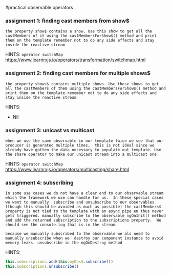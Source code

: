 #practical observable operators

### assignment 1: finding cast members from show$
`the property show$ contains a show. Use this show to get all the castMembers of it using the castMembersForShow$() method and print them on the template
remember not to do any side effects and stay inside the reactive stream`

HINTS: 
`operator switchMap`
https://www.learnrxjs.io/operators/transformation/switchmap.html

### assignment 2: finding cast members for multiple shows$
`the property shows$ contains multiple shows. Use these shows to get all the castMembers of them using the castMembersForShow$() method and print them on the template
remember not to do any side effects and stay inside the reactive stream`

HINTS: 
- Nil

### assignment 3: unicast vs multicast
`when we use the same observable in our template twice we see that our producer is generated multiple times, 
this is not ideal since we already have gotten the data necessary to populate out template.
Use the share operator to make our unicast stream into a multicast one`

HINTS: 
`operator switchMap`
https://www.learnrxjs.io/operators/multicasting/share.html

### assignment 4: subscribing
`In some use cases we do not have a clear end to our observable stream which the framework we use can handle for us. 
In these special cases we want to manually 
subscribe and unsubscribe to our observables (though this should be avoided as much as possible)
the castMembers$ property is not tied to the template with an async pipe en thus never gets triggered.
manually subscribe to the observable ngOnInit() method and add the returned subscription to the subscriptions property. 
We should see the console.log that is in the stream
`

`because we manually subscribed to the observable we als need to manually unsubscribe when we 
destroy our component instance to avoid memory leaks.
unsubscribe in the ngOnDestroy method`

HINTS: 
```typescript
this.subscriptions.add(this.myObs$.subscribe())
this.subscriptions.unsubscribe()
```
